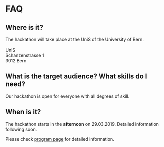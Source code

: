# FAQ
## Where is it?
The hackathon will take place at the UniS of the University of Bern.
<br>
<br>
UniS
<br>
Schanzenstrasse 1
<br>
3012 Bern
<br>

## What is the target audience? What skills do I need?
Our hackathon is open for everyone with all degrees of skill.

## When is it?
The hackathon starts in the **afternoon** on 29.03.2019. Detailed information following soon.

Please check [program page](/en/program) for detailed information. 
